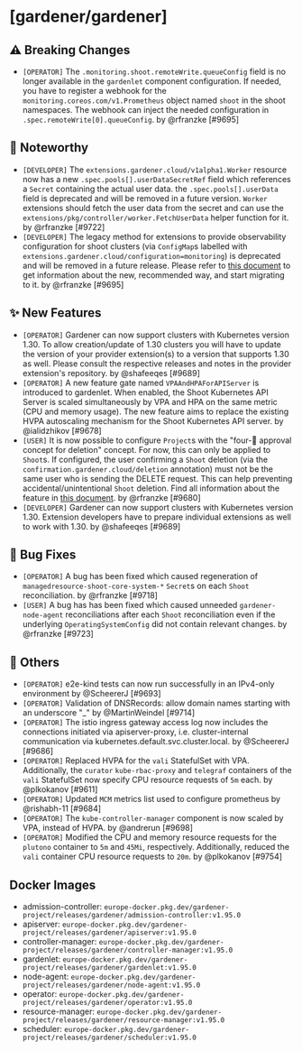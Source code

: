 # [gardener/gardener]

## ⚠️ Breaking Changes

- `[OPERATOR]` The `.monitoring.shoot.remoteWrite.queueConfig` field is no longer available in the `gardenlet` component configuration. If needed, you have to register a webhook for the `monitoring.coreos.com/v1.Prometheus` object named `shoot` in the shoot namespaces. The webhook can inject the needed configuration in `.spec.remoteWrite[0].queueConfig`. by @rfranzke [#9695]
## 📰 Noteworthy

- `[DEVELOPER]` The `extensions.gardener.cloud/v1alpha1.Worker` resource now has a new `.spec.pools[].userDataSecretRef` field which references a `Secret` containing the actual user data. the `.spec.pools[].userData` field is deprecated and will be removed in a future version. `Worker` extensions should fetch the user data from the secret and can use the `extensions/pkg/controller/worker.FetchUserData` helper function for it. by @rfranzke [#9722]
- `[DEVELOPER]` The legacy method for extensions to provide observability configuration for shoot clusters (via `ConfigMap`s labelled with `extensions.gardener.cloud/configuration=monitoring`) is deprecated and will be removed in a future release. Please refer to [this document](https://github.com/gardener/gardener/blob/master/docs/extensions/logging-and-monitoring.md#extensions-monitoring-integration) to get information about the new, recommended way, and start migrating to it. by @rfranzke [#9695]
## ✨ New Features

- `[OPERATOR]` Gardener can now support clusters with Kubernetes version 1.30. To allow creation/update of 1.30 clusters you will have to update the version of your provider extension(s) to a version that supports 1.30 as well. Please consult the respective releases and notes in the provider extension's repository. by @shafeeqes [#9689]
- `[OPERATOR]` A new feature gate named `VPAAndHPAForAPIServer` is introduced to gardenlet. When enabled, the Shoot Kubernetes API Server is scaled simultaneously by VPA and HPA on the same metric (CPU and memory usage). The new feature aims to replace the existing HVPA autoscaling mechanism for the Shoot Kubernetes API server. by @ialidzhikov [#9678]
- `[USER]` It is now possible to configure `Project`s with the "four-👀 approval concept for deletion" concept. For now, this can only be applied to `Shoot`s. If configured, the user confirming a `Shoot` deletion (via the `confirmation.gardener.cloud/deletion` annotation) must not be the same user who is sending the DELETE request. This can help preventing accidental/unintentional `Shoot` deletion. Find all information about the feature in [this document](https://github.com/gardener/gardener/tree/master/docs/usage/projects.md#four-eyes-principle-for-resource-deletion). by @rfranzke [#9680]
- `[DEVELOPER]` Gardener can now support clusters with Kubernetes version 1.30. Extension developers have to prepare individual extensions as well to work with 1.30. by @shafeeqes [#9689]
## 🐛 Bug Fixes

- `[OPERATOR]` A bug has been fixed which caused regeneration of `managedresource-shoot-core-system-*` `Secret`s on each `Shoot` reconciliation. by @rfranzke [#9718]
- `[USER]` A bug has has been fixed which caused unneeded `gardener-node-agent` reconciliations after each `Shoot` reconciliation even if the underlying `OperatingSystemConfig` did not contain relevant changes. by @rfranzke [#9723]
## 🏃 Others

- `[OPERATOR]` e2e-kind tests can now run successfully in an IPv4-only environment by @ScheererJ [#9693]
- `[OPERATOR]` Validation of DNSRecords: allow domain names starting with an underscore "_" by @MartinWeindel [#9714]
- `[OPERATOR]` The istio ingress gateway access log now includes the connections initiated via apiserver-proxy, i.e. cluster-internal communication via kubernetes.default.svc.cluster.local. by @ScheererJ [#9686]
- `[OPERATOR]` Replaced HVPA for the `vali` StatefulSet with VPA. Additionally, the `curator` `kube-rbac-proxy` and `telegraf` containers of the `vali` StatefulSet now specify CPU resource requests of `5m` each. by @plkokanov [#9611]
- `[OPERATOR]` Updated `MCM` metrics list used to configure prometheus by @rishabh-11 [#9684]
- `[OPERATOR]` The `kube-controller-manager` component is now scaled by VPA, instead of HVPA. by @andrerun [#9698]
- `[OPERATOR]` Modified the CPU and memory resource requests for the `plutono` container to `5m` and `45Mi`, respectively. Additionally, reduced the `vali` container CPU resource requests to `20m`. by @plkokanov [#9754]

## Docker Images
- admission-controller: `europe-docker.pkg.dev/gardener-project/releases/gardener/admission-controller:v1.95.0`
- apiserver: `europe-docker.pkg.dev/gardener-project/releases/gardener/apiserver:v1.95.0`
- controller-manager: `europe-docker.pkg.dev/gardener-project/releases/gardener/controller-manager:v1.95.0`
- gardenlet: `europe-docker.pkg.dev/gardener-project/releases/gardener/gardenlet:v1.95.0`
- node-agent: `europe-docker.pkg.dev/gardener-project/releases/gardener/node-agent:v1.95.0`
- operator: `europe-docker.pkg.dev/gardener-project/releases/gardener/operator:v1.95.0`
- resource-manager: `europe-docker.pkg.dev/gardener-project/releases/gardener/resource-manager:v1.95.0`
- scheduler: `europe-docker.pkg.dev/gardener-project/releases/gardener/scheduler:v1.95.0`
